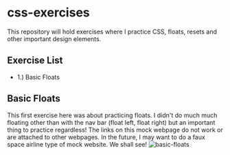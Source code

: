 # css-exercises
This repository will hold exercises where I practice CSS, floats, resets and other important design elements. 

## Exercise List 
* 1.) Basic Floats 

## Basic Floats 
This first exercise here was about practicing floats. I didn't do much much floating other than with the nav bar (float left, float right) but an important thing to practice regardless! The links on this mock webpage do not work or are attached to other webpages. In the future, I may want to do a faux space airline type of mock website. We shall see! 
![basic-floats](https://user-images.githubusercontent.com/66345751/89225759-c2582500-d5a8-11ea-8994-01e54b0ba65e.JPG)
